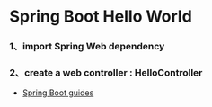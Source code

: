 # Spring Boot Hello World

### 1、import Spring Web dependency
### 2、create a web controller : HelloController

* [Spring Boot guides](https://spring.io/guides/gs/spring-boot/)
